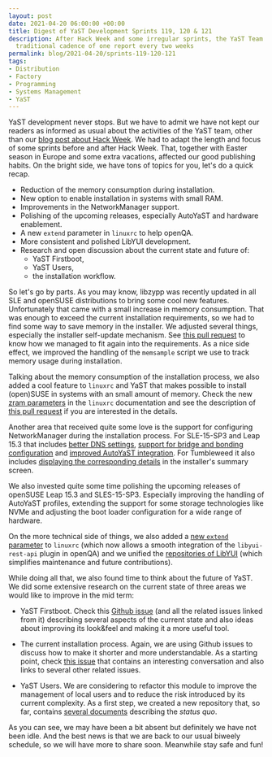 ```yaml
---
layout: post
date: 2021-04-20 06:00:00 +00:00
title: Digest of YaST Development Sprints 119, 120 & 121
description: After Hack Week and some irregular sprints, the YaST Team is back to restore the
  traditional cadence of one report every two weeks
permalink: blog/2021-04-20/sprints-119-120-121
tags:
- Distribution
- Factory
- Programming
- Systems Management
- YaST
---
```


YaST development never stops. But we have to admit we have not kept our readers as informed as usual
about the activities of the YaST team, other than our [blog post about Hack
Week]({{site.baseurl}}/blog/2021-03-30/hack-week-20). We had to adapt the length and focus of some
sprints before and after Hack Week. That, together with Easter season in Europe and some extra
vacations, affected our good publishing habits. On the bright side, we have tons of topics for you,
let's do a quick recap.

- Reduction of the memory consumption during installation.
- New option to enable installation in systems with small RAM.
- Improvements in the NetworkManager support.
- Polishing of the upcoming releases, especially AutoYaST and hardware enablement.
- A new `extend` parameter in `linuxrc` to help openQA.
- More consistent and polished LibYUI development.
- Research and open discussion about the current state and future of:
  - YaST Firstboot,
  - YaST Users,
  - the installation workflow.

So let's go by parts. As you may know, libzypp was recently updated in all SLE and openSUSE
distributions to bring some cool new features.  Unfortunately that came with a small increase in
memory consumption. That was enough to exceed the current installation requirements, so we had to
find some way to save memory in the installer. We adjusted several things, especially the installer
self-update mechanism. See [this pull request](https://github.com/yast/yast-installation/pull/926)
to know how we managed to fit again into the requirements. As a nice side effect, we improved the
handling of the `memsample` script we use to track memory usage during installation.

Talking about the memory consumption of the installation process, we also added a cool feature to
`linuxrc` and YaST that makes possible to install (open)SUSE in systems with an small amount of
memory. Check the new [zram parameters](https://en.opensuse.org/SDB:Linuxrc#p_zram) in the `linuxrc`
documentation and see the description of [this pull
request](https://github.com/openSUSE/linuxrc/pull/246) if you are interested in the details.

Another area that received quite some love is the support for configuring NetworkManager during
the installation process. For SLE-15-SP3 and Leap 15.3 that includes [better DNS
settings](https://github.com/yast/yast-network/pull/1194), [support for bridge and bonding
configuration](https://github.com/yast/yast-network/pull/1186) and [improved AutoYaST
integration](https://github.com/yast/yast-network/pull/1187). For Tumbleweed it also includes
[displaying the corresponding details](https://github.com/yast/yast-network/pull/1198) in the
installer's summary screen.

We also invested quite some time polishing the upcoming releases of openSUSE Leap 15.3 and
SLES-15-SP3. Especially improving the handling of AutoYaST profiles, extending the support for some
storage technologies like NVMe and adjusting the boot loader configuration for a wide range of
hardware.

On the more technical side of things, we also added a [new `extend`
parameter](https://en.opensuse.org/SDB:Linuxrc#p_extend) to `linuxrc` (which now allows a smooth
integration of the `libyui-rest-api` plugin in openQA) and we unified the [repositories of LibYUI](https://github.com/libyui/libyui) (which simplifies maintenance and future contributions).

While doing all that, we also found time to think about the future of YaST. We did some extensive
research on the current state of three areas we would like to improve in the mid term:

- YaST Firstboot. Check this [Github issue](https://github.com/yast/yast-firstboot/issues/115) (and
  all the related issues linked from it) describing several aspects of the current state and also ideas
  about improving its look&feel and making it a more useful tool.

- The current installation process. Again, we are using Github issues to discuss how to make it
  shorter and more understandable. As a starting point, check [this
  issue](https://github.com/yast/yast-installation/issues/903) that contains an interesting
  conversation and also links to several other related issues.

- YaST Users. We are considering to refactor this module to improve the management of local users
  and to reduce the risk introduced by its current complexity. As a first step, we created a new
  repository that, so far, contains [several
  documents](https://github.com/yast/yast-users/tree/master/doc) describing the _status quo_.

As you can see, we may have been a bit absent but definitely we have not been idle. And the best
news is that we are back to our usual biweely schedule, so we will have more to share soon.
Meanwhile stay safe and fun!
